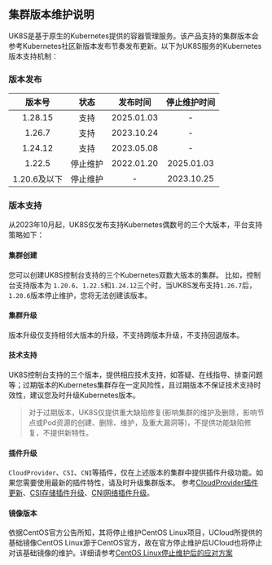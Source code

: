 ## 集群版本维护说明

UK8S是基于原生的Kubernetes提供的容器管理服务。该产品支持的集群版本会参考Kubernetes社区新版本发布节奏发布更新。以下为UK8S服务的Kubernetes版本支持机制：

### 版本发布

| 版本号       | 状态     | 发布时间   | 停止维护时间 |
| :----------: | :--------: | :----------: | :------------: |
| 1.28.15      | 支持   | 2025.01.03 | -            |
| 1.26.7       | 支持   | 2023.10.24 | -            |
| 1.24.12      | 支持   | 2023.05.08 | -            |
| 1.22.5       | 停止维护| 2022.01.20 | 2025.01.03   |
| 1.20.6及以下  | 停止维护| -          | 2023.10.25   |

### 版本支持

从2023年10月起，UK8S仅发布支持Kubernetes偶数号的三个大版本，平台支持策略如下：

#### 集群创建

您可以创建UK8S控制台支持的三个Kubernetes双数大版本的集群。
比如，控制台支持版本为 `1.20.6`、`1.22.5`和`1.24.12`三个时，当UK8S发布支持`1.26.7`后，`1.20.6`版本停止维护，您将无法创建该版本。

#### 集群升级

版本升级仅支持相邻大版本的升级，不支持跨版本升级，不支持回退版本。

#### 技术支持

UK8S控制台支持的三个版本，提供相应技术支持，如答疑、在线指导、排查问题等；过期版本的Kubernetes集群存在一定风险性，且过期版本不保证技术支持时效性，建议您及时升级Kubernetes版本。

> 对于过期版本，UK8S仅提供重大缺陷修复(影响集群的维护及删除，影响节点或Pod资源的创建、删除、维护，及重大漏洞等)，不提供功能缺陷修复，不提供新特性。

#### 插件升级

`CloudProvider`、`CSI`、`CNI`等插件，仅在上述版本的集群中提供插件升级功能。如果您需要使用最新的插件特性，请及时升级集群版本。
参考[CloudProvider插件更新](/uk8s/service/cp_update)、[CSI存储插件升级](/uk8s/volume/CSI_update)、[CNI网络插件升级](/uk8s/network/cni_update)。

#### 镜像版本

依据CentOS官方公告所知，其将停止维护CentOS Linux项目，UCloud所提供的基础镜像CentOS Linux源于CentOS官方，故在官方停止维护后UCloud也将停止对该基础镜像的维护。详细请参考[CentOS Linux停止维护后的应对方案](/uhost/introduction/image/Regarding_CentOS_EOL)
